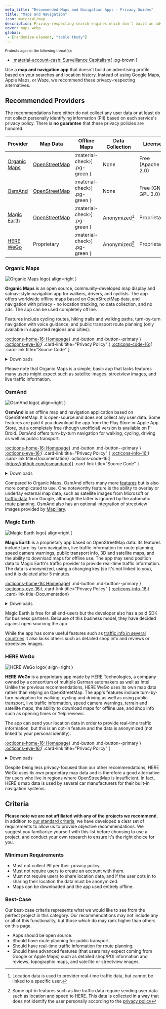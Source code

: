 ```yaml
---
meta_title: "Recommended Maps and Navigation Apps - Privacy Guides"
title: "Maps and Navigation"
icon: material/map 
description: Privacy-respecting search engines which don't build an advertising profile based on your searches.
cover: maps.webp
global:
 - [randomize-element, "table tbody"]
---
```

<small>Protects against the following threat(s):</small>

- [:material-account-cash: Surveillance Capitalism](basics/common-threats.md#surveillance-as-a-business-model){ .pg-brown }

Use a **map and navigation app** that doesn't build an advertising profile based on your searches and location history. Instead of using Google Maps, Apple Maps, or Waze, we recommend these privacy-respecting alternatives.

## Recommended Providers

The recommendations here either do not collect any user data or at least do not collect personally identifying information (PII) based on each service's privacy policy. There is **no guarantee** that these privacy policies are honored.

| Provider | Map Data | Offline Maps | Data Collection | License |
|---|---|---|---|---|
| [Organic Maps](#organic-maps) | [OpenStreetMap](https://www.openstreetmap.org/) | :material-check:{ .pg-green } | None | Free (Apache 2.0) |
| [OsmAnd](#osmand) | [OpenStreetMap](https://www.openstreetmap.org/) | :material-check:{ .pg-green } | None | Free (GNU GPL 3.0) |
| [Magic Earth](#magic-earth) | [OpenStreetMap](https://https://www.openstreetmap.org/) | :material-check:{ .pg-green } | Anonymized[^1] | Proprietary |
| [HERE WeGo](#here-wego) | Proprietary | :material-check:{ .pg-green } | Anonymized[^2] | Proprietary |

[^1]: Location data is used to provider real-time traffic data, but cannot be linked to a specific user.
[^2]: Some opt-in features such as live traffic data require sending user data such as location and speed to HERE. This data is collected in a way that does not identify the user personally according to the [privacy policy](https://legal.here.com/en-gb/privacy/here-wego-here-application-or-here-maps-privacy-supplement-updated)


### Organic Maps

<div class="admonition recommendation" markdown>

![Organic Maps logo](assets/img/maps/organic-maps.svg){ align=right }

**Organic Maps** is an open source, community-developed map display and satnav-style navigation app for walkers, drivers, and cyclists. The app offers worldwide offline maps based on OpenStreetMap data, and navigation with privacy - no location tracking, no data collection, and no ads. The app can be used completely offline.

Features include cycling routes, hiking trails and walking paths, turn-by-turn navigation with voice guidance, and public transport route planning (only available in supported regions and cities).

[:octicons-home-16: Homepage](https://organicmaps.app/){ .md-button .md-button--primary }
[:octicons-eye-16:](hhttps://organicmaps.app/privacy/){ .card-link title="Privacy Policy" }
[:octicons-code-16:](https://github.com/organicmaps/organicmaps){ .card-link title="Source Code" }

<details class="downloads" markdown>
<summary>Downloads</summary>

- [:simple-github: GitHub](https://github.com/organicmaps/organicmaps)
- [:simple-googleplay: Google Play](https://play.google.com/store/apps/details?id=app.organicmaps)
- [:simple-appstore: App Store](https://apps.apple.com/app/organic-maps/id1567437057)
- [:simple-linux: Linux](https://flathub.org/apps/app.organicmaps.desktop)

</details>

</div>

Please note that Organic Maps is a simple, basic app that lacks features many users might expect such as satellite images, streetview images, and live traffic information.

### OsmAnd

<div class="admonition recommendation" markdown>

![OsmAnd logo](assets/img/maps/osmand.svg){ align=right }

**OsmAnd** is an offline map and navigation application based on OpenStreetMap. It is open-source and does not collect any user data. Some features are paid if you download the app from the Play Store or Apple App Store, but a completely free (though unofficial) version is available on F-Droid. OsmAnd offers turn-by-turn navigation for walking, cycling, driving as well as public transport.

[:octicons-home-16: Homepage](https://osmand.net/){ .md-button .md-button--primary }
[:octicons-eye-16:](https://osmand.net/docs/legal/privacy-policy/){ .card-link title="Privacy Policy" }
[:octicons-info-16:](https://osmand.net/docs/intro){ .card-link title=Documentation}
:octicons-code-16:](https://github.com/osmandapp){ .card-link title="Source Code" }

<details class="downloads" markdown>
<summary>Downloads</summary>

- [:simple-googleplay: Google Play](https://play.google.com/store/apps/details?id=net.osmand)
- [:simple-appstore: App Store](https://apps.apple.com/us/app/osmand-maps-travel-navigate/id934850257)

</details>

</div>

Compared to Organic Maps, OsmAnd offers many more [features](https://wiki.openstreetmap.org/wiki/OsmAnd#Features) but is also more complicated to use. One noteworthy feature is the ability to overlay or underlay external map data, such as satellite images from Microsoft or [traffic data](https://web.archive.org/web/20211203063453/http://themm.net/public/osmand_traffic) from Google, although the latter is ignored by the automatic route planning. OsmAnd also has an optional integration of streetview images provided by [Mapillary](https://www.mapillary.com/).

### Magic Earth

<div class="admonition recommendation" markdown>

![Magic Earth logo](assets/img/maps/magic-earth.png){ align=right }

**Magic Earth** is a proprietary app based on OpenStreetMap data. Its features include turn-by-turn navigation, live traffic information for route planning, speed camera warnings, public transport info, 3D and satellite maps, and the ability to download maps for offline use. The app may send position data to Magic Earth's traffic provider to provide real-time traffic information. The data is anonymized, using a changing key (so it's not linked to you), and it is deleted after 5 minutes.

[:octicons-home-16: Homepage](https://www.magicearth.com/){ .md-button .md-button--primary }
[:octicons-eye-16:](https://www.magicearth.com/privacy/){ .card-link title="Privacy Policy" }
[:octicons-info-16:](https://www.magicearth.com/faq-en/){ .card-link title=Documentation}

<details class="downloads" markdown>
<summary>Downloads</summary>

- [:simple-googleplay: Google Play](https://play.google.com/store/apps/details?id=com.generalmagic.magicearth&hl=en)
- [:simple-appstore: App Store](https://itunes.apple.com/us/app/magic-earth-gps-navigation/id1007331679?mt=8)

</details>

</div>

Magic Earth is free for all end-users but the developer also has a paid SDK for business partners. Because of this business model, they have decided against open sourcing the app.

While the app has some useful features such as [traffic info in several countries](https://www.magicearth.com/feature-availablity/#hd_traffic) it also lacks others such as detailed shop info and reviews or streetview images.

### HERE WeGo

<div class="admonition recommendation" markdown>

![HERE WeGo logo](assets/img/maps/here.png){ align=right }

**HERE WeGo** is a proprietary app made by HERE Technologies, a company owned by a consortium of multiple German automakers as well as Intel. Unlike the previous recommendations, HERE WeGo uses its own map data rather than relying on OpenStreetMap. The app's features include turn-by-turn navigation for walking, cycling and driving as well as using public transport, live traffic information, speed camera warnings, terrain and satellite maps, the ability to download maps for offline use, and shop info such as opening times or Yelp reviews.

The app can send your location data in order to provide real-time traffic information, but this is an opt-in feature and the data is anonymized (not linked to your personal identity). 

[:octicons-home-16: Homepage](https://www.here.com/products/wego){ .md-button .md-button--primary }
[:octicons-eye-16:](https://legal.here.com/en-gb/privacy/here-wego-here-application-or-here-maps-privacy-supplement-updated){ .card-link title="Privacy Policy" }

<details class="downloads" markdown>
<summary>Downloads</summary>

- [:simple-googleplay: Google Play](https://play.google.com/store/apps/details?id=com.here.app.maps&pli=1)
- [:simple-appstore: App Store](https://apps.apple.com/us/app/here-wego-maps-navigation/id955837609)
- [:octicons-browser-16: Web](https://wego.here.com/)

</details>

</div>

Despite being less privacy-focused than our other recommendations, HERE WeGo uses its own proprietary map data and is therefore a good alternative for users who live in regions where OpenStreetMap is insufficient. In fact, HERE's map data is used by several car manufacturers for their built-in navigation systems.

## Criteria

**Please note we are not affiliated with any of the projects we recommend.** In addition to [our standard criteria](about/criteria.md), we have developed a clear set of requirements to allow us to provide objective recommendations. We suggest you familiarize yourself with this list before choosing to use a project, and conduct your own research to ensure it's the right choice for you.

### Minimum Requirements

- Must not collect PII per their privacy policy.
- Must not require users to create an account with them.
- Must not require users to share location data, and if the user opts in to sharing their location the data  must be anonymized.
- Maps can be downloaded and the app used entirely offline.

### Best-Case

Our best-case criteria represents what we would like to see from the perfect project in this category. Our recommendations may not include any or all of this functionality, but those which do may rank higher than others on this page.

- Apps should be open source.
- Should have route planning for public transport.
- Should have real-time traffic information for route planning.
- Should have advanced features (that users may expect coming from Google or Apple Maps) such as detailed shop/POI information and reviews, topographic maps, and satellite or streetview images.
